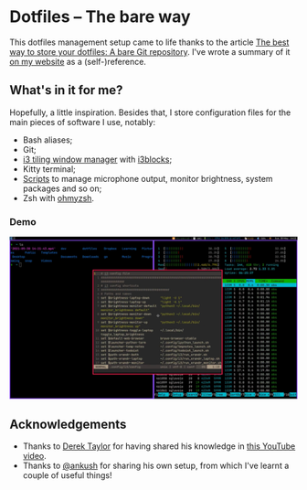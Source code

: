# Dotfiles – The bare way

This dotfiles management setup came to life thanks to the article [The best way to store your dotfiles: A bare Git repository](https://www.atlassian.com/git/tutorials/dotfiles). I've wrote a summary of it [on my website](https://www.sglavoie.com/posts/2021/05/30/managing-dotfiles-with-git-bare-repository/) as a (self-)reference.

## What's in it for me?

Hopefully, a little inspiration. Besides that, I store configuration files for the main pieces of software I use, notably:

* Bash aliases;
* Git;
* [i3 tiling window manager](https://github.com/i3/i3) with [i3blocks](https://github.com/vivien/i3blocks/);
* Kitty terminal;
* [Scripts](.local/bin) to manage microphone output, monitor brightness, system packages and so on;
* Zsh with [ohmyzsh](https://github.com/ohmyzsh/ohmyzsh).

### Demo

[![Demo](./demo.png)](https://youtu.be/PAiIw3IwIFk)

## Acknowledgements

* Thanks to [Derek Taylor](https://gitlab.com/dwt1/dotfiles) for having shared his knowledge in [this YouTube video](https://www.youtube.com/watch?v=tBoLDpTWVOM).
* Thanks to [@ankush](https://github.com/ankush/dotfiles) for sharing his own setup, from which I've learnt a couple of useful things!
